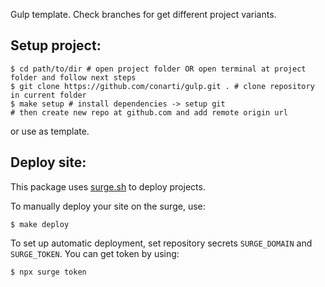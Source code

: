 Gulp template.
Check branches for get different project variants.

## Setup project:
```shell
$ cd path/to/dir # open project folder OR open terminal at project folder and follow next steps
$ git clone https://github.com/conarti/gulp.git . # clone repository in current folder
$ make setup # install dependencies -> setup git
# then create new repo at github.com and add remote origin url
```
or use as template.

## Deploy site:

This package uses [surge.sh](https://surge.sh) to deploy projects.

To manually deploy your site on the surge, use:
```shell
$ make deploy
```

To set up automatic deployment, set repository secrets `SURGE_DOMAIN` and `SURGE_TOKEN`.
You can get token by using:
```shell
$ npx surge token
```
